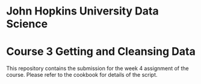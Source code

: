 # John Hopkins University Data Science 
# Course 3 Getting and Cleansing Data

This repository contains the submission for the week 4 assignment of the course. Please refer to the cookbook for details of the script.
